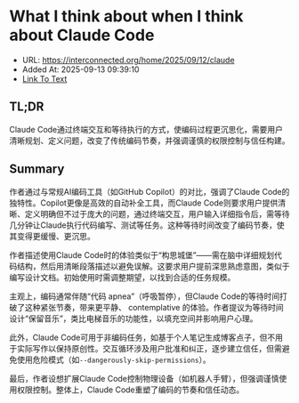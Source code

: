 # What I think about when I think about Claude Code
- URL: https://interconnected.org/home/2025/09/12/claude
- Added At: 2025-09-13 09:39:10
- [Link To Text](2025-09-13-what-i-think-about-when-i-think-about-claude-code_raw.md)

## TL;DR
Claude Code通过终端交互和等待执行的方式，使编码过程更沉思化，需要用户清晰规划、定义问题，改变了传统编码节奏，并强调谨慎的权限控制与信任构建。

## Summary
作者通过与常规AI编码工具（如GitHub Copilot）的对比，强调了Claude Code的独特性。Copilot更像是高效的自动补全工具，而Claude Code则要求用户提供清晰、定义明确但不过于庞大的问题，通过终端交互，用户输入详细指令后，需等待几分钟让Claude执行代码编写、测试等任务。这种等待时间改变了编码节奏，使其变得更缓慢、更沉思。

作者描述使用Claude Code时的体验类似于“构思城堡”——需在脑中详细规划代码结构，然后用清晰段落描述以避免误解。这要求用户提前深思熟虑意图，类似于编写设计文档。初始使用时需调整期望，以找到合适的任务规模。

主观上，编码通常伴随“代码 apnea”（呼吸暂停），但Claude Code的等待时间打破了这种紧张节奏，带来更平静、 contemplative 的体验。作者提议为等待时间设计“保留音乐”，类比电梯音乐的功能性，以填充空间并影响用户心理。

此外，Claude Code可用于非编码任务，如基于个人笔记生成博客点子，但不用于实际写作以保持原创性。交互循环涉及用户批准和纠正，逐步建立信任，但需避免使用危险模式（如`--dangerously-skip-permissions`）。

最后，作者设想扩展Claude Code控制物理设备（如机器人手臂），但强调谨慎使用权限控制。整体上，Claude Code重塑了编码的节奏和信任动态。

